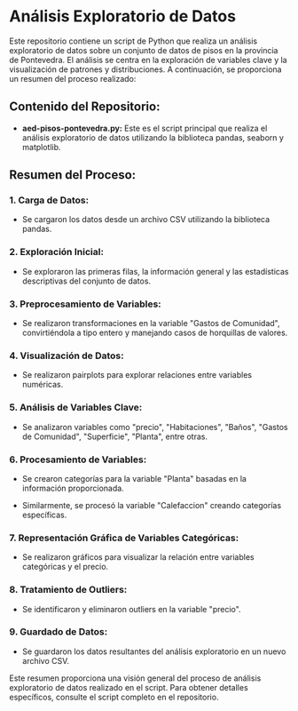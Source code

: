 # Análisis Exploratorio de Datos

Este repositorio contiene un script de Python que realiza un análisis exploratorio de datos sobre un conjunto de datos de pisos en la provincia de Pontevedra. El análisis se centra en la exploración de variables clave y la visualización de patrones y distribuciones. A continuación, se proporciona un resumen del proceso realizado:

## Contenido del Repositorio:

- **aed-pisos-pontevedra.py:** Este es el script principal que realiza el análisis exploratorio de datos utilizando la biblioteca pandas, seaborn y matplotlib.

## Resumen del Proceso:

### 1. Carga de Datos:

- Se cargaron los datos desde un archivo CSV utilizando la biblioteca pandas.

### 2. Exploración Inicial:

- Se exploraron las primeras filas, la información general y las estadísticas descriptivas del conjunto de datos.

### 3. Preprocesamiento de Variables:

- Se realizaron transformaciones en la variable "Gastos de Comunidad", convirtiéndola a tipo entero y manejando casos de horquillas de valores.

### 4. Visualización de Datos:

- Se realizaron pairplots para explorar relaciones entre variables numéricas.

### 5. Análisis de Variables Clave:

- Se analizaron variables como "precio", "Habitaciones", "Baños", "Gastos de Comunidad", "Superficie", "Planta", entre otras.

### 6. Procesamiento de Variables:

- Se crearon categorías para la variable "Planta" basadas en la información proporcionada.

- Similarmente, se procesó la variable "Calefaccion" creando categorías específicas.

### 7. Representación Gráfica de Variables Categóricas:

- Se realizaron gráficos para visualizar la relación entre variables categóricas y el precio.

### 8. Tratamiento de Outliers:

- Se identificaron y eliminaron outliers en la variable "precio".

### 9. Guardado de Datos:

- Se guardaron los datos resultantes del análisis exploratorio en un nuevo archivo CSV.

Este resumen proporciona una visión general del proceso de análisis exploratorio de datos realizado en el script. Para obtener detalles específicos, consulte el script completo en el repositorio.
